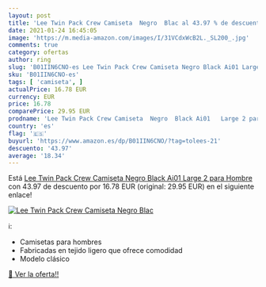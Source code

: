 ```yaml
---
layout: post
title: 'Lee Twin Pack Crew Camiseta  Negro  Blac al 43.97 % de descuento'
date: 2021-01-24 16:45:05
image: 'https://m.media-amazon.com/images/I/31VCdxWcB2L._SL200_.jpg'
comments: true
category: ofertas
author: ring
slug: 'B01IIN6CNO-es Lee Twin Pack Crew Camiseta Negro Black Ai01 Large 2 para...'
sku: 'B01IIN6CNO-es'
tags: [ 'camiseta', ]
actualPrice: 16.78 EUR
currency: EUR
price: 16.78
comparePrice: 29.95 EUR
prodname: 'Lee Twin Pack Crew Camiseta  Negro  Black Ai01   Large 2 para Hombre'
country: 'es'
flag: '🇪🇸'
buyurl: 'https://www.amazon.es/dp/B01IIN6CNO/?tag=tolees-21'
descuento: '43.97'
average: '18.34'
---
```


Está [Lee Twin Pack Crew Camiseta  Negro  Black Ai01   Large 2 para Hombre](https://www.amazon.es/dp/B01IIN6CNO/?tag=tolees-21) con 43.97 de descuento por 16.78 EUR (original: 29.95 EUR) en el siguiente enlace!

[![Lee Twin Pack Crew Camiseta  Negro  Blac](https://m.media-amazon.com/images/I/31VCdxWcB2L._SL200_.jpg)](https://www.amazon.es/dp/B01IIN6CNO/?tag=tolees-21)

ℹ️:

- Camisetas para hombres
- Fabricadas en tejido ligero que ofrece comodidad
- Modelo clásico

[🛒 Ver la oferta!!](https://www.amazon.es/dp/B01IIN6CNO/?tag=tolees-21)
